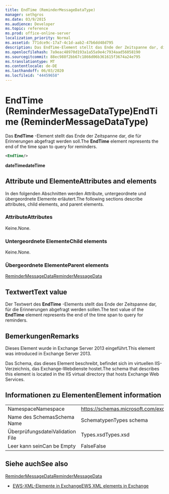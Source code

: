 ```yaml
---
title: EndTime (ReminderMessageDataType)
manager: sethgros
ms.date: 03/9/2015
ms.audience: Developer
ms.topic: reference
ms.prod: office-online-server
localization_priority: Normal
ms.assetid: 771dce9c-17a7-4c1d-aab2-47b6dd48d795
description: Das EndTime-Element stellt das Ende der Zeitspanne dar, die für Erinnerungen abgefragt werden soll.
ms.openlocfilehash: 7a9eac48970d193a1a55a9e4c7934aad56058190
ms.sourcegitcommit: 88ec988f2bb67c1866d06b361615f3674a24e795
ms.translationtype: MT
ms.contentlocale: de-DE
ms.lasthandoff: 06/03/2020
ms.locfileid: "44459658"
---
```

# <a name="endtime-remindermessagedatatype"></a><span data-ttu-id="cf487-103">EndTime (ReminderMessageDataType)</span><span class="sxs-lookup"><span data-stu-id="cf487-103">EndTime (ReminderMessageDataType)</span></span>

<span data-ttu-id="cf487-104">Das **EndTime** -Element stellt das Ende der Zeitspanne dar, die für Erinnerungen abgefragt werden soll.</span><span class="sxs-lookup"><span data-stu-id="cf487-104">The **EndTime** element represents the end of the time span to query for reminders.</span></span> 
  
```XML
<EndTime/>
```

 <span data-ttu-id="cf487-105">**dateTime**</span><span class="sxs-lookup"><span data-stu-id="cf487-105">**dateTime**</span></span>
## <a name="attributes-and-elements"></a><span data-ttu-id="cf487-106">Attribute und Elemente</span><span class="sxs-lookup"><span data-stu-id="cf487-106">Attributes and elements</span></span>

<span data-ttu-id="cf487-107">In den folgenden Abschnitten werden Attribute, untergeordnete und übergeordnete Elemente erläutert.</span><span class="sxs-lookup"><span data-stu-id="cf487-107">The following sections describe attributes, child elements, and parent elements.</span></span>
  
### <a name="attributes"></a><span data-ttu-id="cf487-108">Attribute</span><span class="sxs-lookup"><span data-stu-id="cf487-108">Attributes</span></span>

<span data-ttu-id="cf487-109">Keine.</span><span class="sxs-lookup"><span data-stu-id="cf487-109">None.</span></span>
  
### <a name="child-elements"></a><span data-ttu-id="cf487-110">Untergeordnete Elemente</span><span class="sxs-lookup"><span data-stu-id="cf487-110">Child elements</span></span>

<span data-ttu-id="cf487-111">Keine.</span><span class="sxs-lookup"><span data-stu-id="cf487-111">None.</span></span>
  
### <a name="parent-elements"></a><span data-ttu-id="cf487-112">Übergeordnete Elemente</span><span class="sxs-lookup"><span data-stu-id="cf487-112">Parent elements</span></span>

[<span data-ttu-id="cf487-113">ReminderMessageData</span><span class="sxs-lookup"><span data-stu-id="cf487-113">ReminderMessageData</span></span>](remindermessagedata.md)
  
## <a name="text-value"></a><span data-ttu-id="cf487-114">Textwert</span><span class="sxs-lookup"><span data-stu-id="cf487-114">Text value</span></span>

<span data-ttu-id="cf487-115">Der Textwert des **EndTime** -Elements stellt das Ende der Zeitspanne dar, für die Erinnerungen abgefragt werden sollen.</span><span class="sxs-lookup"><span data-stu-id="cf487-115">The text value of the **EndTime** element represents the end of the time span to query for reminders.</span></span> 
  
## <a name="remarks"></a><span data-ttu-id="cf487-116">Bemerkungen</span><span class="sxs-lookup"><span data-stu-id="cf487-116">Remarks</span></span>

<span data-ttu-id="cf487-117">Dieses Element wurde in Exchange Server 2013 eingeführt.</span><span class="sxs-lookup"><span data-stu-id="cf487-117">This element was introduced in Exchange Server 2013.</span></span>
  
<span data-ttu-id="cf487-118">Das Schema, das dieses Element beschreibt, befindet sich im virtuellen IIS-Verzeichnis, das Exchange-Webdienste hostet.</span><span class="sxs-lookup"><span data-stu-id="cf487-118">The schema that describes this element is located in the IIS virtual directory that hosts Exchange Web Services.</span></span>
  
## <a name="element-information"></a><span data-ttu-id="cf487-119">Informationen zu Elementen</span><span class="sxs-lookup"><span data-stu-id="cf487-119">Element information</span></span>

|||
|:-----|:-----|
|<span data-ttu-id="cf487-120">Namespace</span><span class="sxs-lookup"><span data-stu-id="cf487-120">Namespace</span></span>  <br/> |https://schemas.microsoft.com/exchange/services/2006/types  <br/> |
|<span data-ttu-id="cf487-121">Name des Schemas</span><span class="sxs-lookup"><span data-stu-id="cf487-121">Schema Name</span></span>  <br/> |<span data-ttu-id="cf487-122">Schematypen</span><span class="sxs-lookup"><span data-stu-id="cf487-122">Types schema</span></span>  <br/> |
|<span data-ttu-id="cf487-123">Überprüfungsdatei</span><span class="sxs-lookup"><span data-stu-id="cf487-123">Validation File</span></span>  <br/> |<span data-ttu-id="cf487-124">Types.xsd</span><span class="sxs-lookup"><span data-stu-id="cf487-124">Types.xsd</span></span>  <br/> |
|<span data-ttu-id="cf487-125">Leer kann sein</span><span class="sxs-lookup"><span data-stu-id="cf487-125">Can be Empty</span></span>  <br/> |<span data-ttu-id="cf487-126">False</span><span class="sxs-lookup"><span data-stu-id="cf487-126">False</span></span>  <br/> |
   
## <a name="see-also"></a><span data-ttu-id="cf487-127">Siehe auch</span><span class="sxs-lookup"><span data-stu-id="cf487-127">See also</span></span>



[<span data-ttu-id="cf487-128">ReminderMessageData</span><span class="sxs-lookup"><span data-stu-id="cf487-128">ReminderMessageData</span></span>](remindermessagedata.md)


- [<span data-ttu-id="cf487-129">EWS-XML-Elemente in Exchange</span><span class="sxs-lookup"><span data-stu-id="cf487-129">EWS XML elements in Exchange</span></span>](ews-xml-elements-in-exchange.md)

